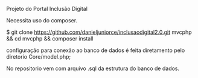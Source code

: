Projeto do Portal Inclusão Digital

Necessita uso do composer.

$ git clone https://github.com/danieljuniorce/inclusaodigital2.0.git mvcphp && cd mvcphp && composer install

configuração para conexão ao banco de dados é feita diretamento pelo diretorio Core/model.php;

No repositorio vem com arquivo .sql da estrutura do banco de dados.
